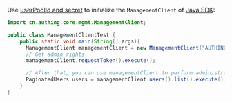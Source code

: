 Use [userPoolId and secret](/en/guides/faqs/get-userpool-id-and-secret.md) to initialize the `ManagementClient` of [Java SDK](/en/reference/sdk-for-java/):

```java
import cn.authing.core.mgmt.ManagementClient;

public class ManagementClientTest {
    public static void main(String[] args){
      ManagementClient managementClient = new ManagementClient("AUTHING_USERPOOL_ID", "AUTHING_USERPOOL_SECRET");
      // Get admin rights
      managementClient.requestToken().execute();

      // After that, you can use managementClient to perform administrator operations, such as obtaining a list of users
      PaginatedUsers users = managementClient.users().list().execute();
    }
}
```
